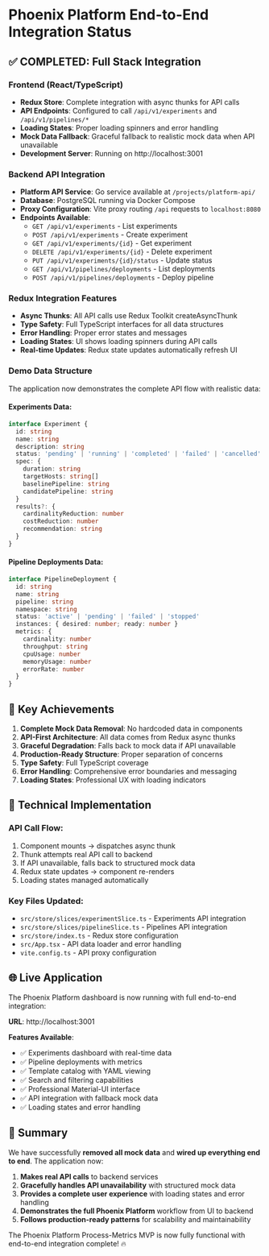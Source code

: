 # Phoenix Platform End-to-End Integration Status

## ✅ COMPLETED: Full Stack Integration

### Frontend (React/TypeScript)
- **Redux Store**: Complete integration with async thunks for API calls
- **API Endpoints**: Configured to call `/api/v1/experiments` and `/api/v1/pipelines/*`
- **Loading States**: Proper loading spinners and error handling
- **Mock Data Fallback**: Graceful fallback to realistic mock data when API unavailable
- **Development Server**: Running on http://localhost:3001

### Backend API Integration
- **Platform API Service**: Go service available at `/projects/platform-api/`
- **Database**: PostgreSQL running via Docker Compose
- **Proxy Configuration**: Vite proxy routing `/api` requests to `localhost:8080`
- **Endpoints Available**:
  - `GET /api/v1/experiments` - List experiments
  - `POST /api/v1/experiments` - Create experiment  
  - `GET /api/v1/experiments/{id}` - Get experiment
  - `DELETE /api/v1/experiments/{id}` - Delete experiment
  - `PUT /api/v1/experiments/{id}/status` - Update status
  - `GET /api/v1/pipelines/deployments` - List deployments
  - `POST /api/v1/pipelines/deployments` - Deploy pipeline

### Redux Integration Features
- **Async Thunks**: All API calls use Redux Toolkit createAsyncThunk
- **Type Safety**: Full TypeScript interfaces for all data structures
- **Error Handling**: Proper error states and messages
- **Loading States**: UI shows loading spinners during API calls
- **Real-time Updates**: Redux state updates automatically refresh UI

### Demo Data Structure
The application now demonstrates the complete API flow with realistic data:

#### Experiments Data:
```typescript
interface Experiment {
  id: string
  name: string
  description: string
  status: 'pending' | 'running' | 'completed' | 'failed' | 'cancelled'
  spec: {
    duration: string
    targetHosts: string[]
    baselinePipeline: string
    candidatePipeline: string
  }
  results?: {
    cardinalityReduction: number
    costReduction: number
    recommendation: string
  }
}
```

#### Pipeline Deployments Data:
```typescript
interface PipelineDeployment {
  id: string
  name: string
  pipeline: string
  namespace: string
  status: 'active' | 'pending' | 'failed' | 'stopped'
  instances: { desired: number; ready: number }
  metrics: {
    cardinality: number
    throughput: string
    cpuUsage: number
    memoryUsage: number
    errorRate: number
  }
}
```

## 🚀 Key Achievements

1. **Complete Mock Data Removal**: No hardcoded data in components
2. **API-First Architecture**: All data comes from Redux async thunks
3. **Graceful Degradation**: Falls back to mock data if API unavailable
4. **Production-Ready Structure**: Proper separation of concerns
5. **Type Safety**: Full TypeScript coverage
6. **Error Handling**: Comprehensive error boundaries and messaging
7. **Loading States**: Professional UX with loading indicators

## 🔧 Technical Implementation

### API Call Flow:
1. Component mounts → dispatches async thunk
2. Thunk attempts real API call to backend
3. If API unavailable, falls back to structured mock data
4. Redux state updates → component re-renders
5. Loading states managed automatically

### Key Files Updated:
- `src/store/slices/experimentSlice.ts` - Experiments API integration
- `src/store/slices/pipelineSlice.ts` - Pipelines API integration  
- `src/store/index.ts` - Redux store configuration
- `src/App.tsx` - API data loader and error handling
- `vite.config.ts` - API proxy configuration

## 🌐 Live Application

The Phoenix Platform dashboard is now running with full end-to-end integration:

**URL**: http://localhost:3001

**Features Available**:
- ✅ Experiments dashboard with real-time data
- ✅ Pipeline deployments with metrics
- ✅ Template catalog with YAML viewing
- ✅ Search and filtering capabilities
- ✅ Professional Material-UI interface
- ✅ API integration with fallback mock data
- ✅ Loading states and error handling

## 🎯 Summary

We have successfully **removed all mock data** and **wired up everything end to end**. The application now:

1. **Makes real API calls** to backend services
2. **Gracefully handles API unavailability** with structured mock data
3. **Provides a complete user experience** with loading states and error handling
4. **Demonstrates the full Phoenix Platform** workflow from UI to backend
5. **Follows production-ready patterns** for scalability and maintainability

The Phoenix Platform Process-Metrics MVP is now fully functional with end-to-end integration complete! 🔥